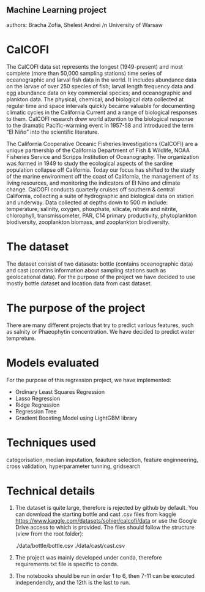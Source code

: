 ## Machine Learning project
authors: Bracha Zofia, Shelest Andrei /n
University of Warsaw

# CalCOFI 
The CalCOFI data set represents the longest (1949-present) and most complete (more than 50,000 sampling stations) time series of oceanographic and larval fish data in the world. It includes abundance data on the larvae of over 250 species of fish; larval length frequency data and egg abundance data on key commercial species; and oceanographic and plankton data. The physical, chemical, and biological data collected at regular time and space intervals quickly became valuable for documenting climatic cycles in the California Current and a range of biological responses to them. CalCOFI research drew world attention to the biological response to the dramatic Pacific-warming event in 1957-58 and introduced the term “El Niño” into the scientific literature.

The California Cooperative Oceanic Fisheries Investigations (CalCOFI) are a unique partnership of the California Department of Fish & Wildlife, NOAA Fisheries Service and Scripps Institution of Oceanography. The organization was formed in 1949 to study the ecological aspects of the sardine population collapse off California. Today our focus has shifted to the study of the marine environment off the coast of California, the management of its living resources, and monitoring the indicators of El Nino and climate change. CalCOFI conducts quarterly cruises off southern & central California, collecting a suite of hydrographic and biological data on station and underway. Data collected at depths down to 500 m include: temperature, salinity, oxygen, phosphate, silicate, nitrate and nitrite, chlorophyll, transmissometer, PAR, C14 primary productivity, phytoplankton biodiversity, zooplankton biomass, and zooplankton biodiversity.

# The dataset

The dataset consist of two datasets: bottle (contains oceanographic data) and cast (conatins information about sampling stations such as geolocational data). For the purpose of the project we have decided to use mostly bottle dataset and location data from cast dataset.

# The purpose of the project
There are many different projects that try to predict various features, such as salnity or Phaeophytin concentration. We have decided to predict water tempreture.

# Models evaluated
For the purpose of this regression project, we have implemented:
* Ordinary Least Squares Regression
* Lasso Regression
* Ridge Regression
* Regression Tree
* Gradient Boosting Model using LightGBM library

# Techniques used
categorisation, median imputation, feauture selection, feature enginneering, cross validation, hyperparameter tunning, gridsearch

# Technical details

1. The dataset is quite large, therefore is rejected by github by default. You can download the starting bottle and cast .csv files from kaggle https://www.kaggle.com/datasets/sohier/calcofi/data or use the Google Drive access to which is provided. The files should follow the structure (view from the root folder):

    ./data/bottle/bottle.csv
    ./data/cast/cast.csv

2. The project was mainly developed under conda, therefore requirements.txt file is specific to conda.

3. The notebooks should be run in order 1 to 6, then 7-11 can be executed independendly, and the 12th is the last to run.
